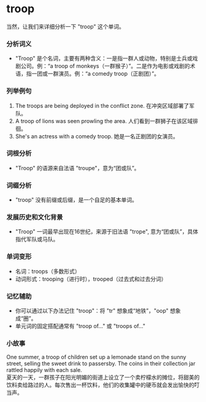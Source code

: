 # troop

当然，让我们来详细分析一下 "troop" 这个单词。

  

### 分析词义

  

*   "Troop" 是个名词，主要有两种含义：一是指一群人或动物，特别是士兵或戏剧公司。例：“a troop of monkeys（一群猴子）”。二是作为电影或戏剧的术语，指一团或一群演员。例：“a comedy troop（正剧团）”。

  

### 列举例句

  

1.  The troops are being deployed in the conflict zone. 在冲突区域部署了军队。
2.  A troop of lions was seen prowling the area. 人们看到一群狮子在该区域徘徊。
3.  She's an actress with a comedy troop. 她是一名正剧团的女演员。

  

### 词根分析

  

*   "Troop" 的语源来自法语 "troupe"，意为“团或队”。

  

### 词缀分析

  

*   "troop" 没有前缀或后缀，是一个自足的基本单词。

  

### 发展历史和文化背景

  

*   "Troop" 一词最早出现在16世纪，来源于旧法语 "trope", 意为“团或队”，具体指代军队或马队。

  

### 单词变形

  

*   名词：troops（多数形式）
*   动词形式：trooping（进行时），trooped（过去式和过去分词）

  

### 记忆辅助

  

*   你可以通过以下办法记住 "troop"：将 "tr" 想象成“地铁”，"oop" 想象成“圈”。
*   单元词的固定搭配通常有 "troop of..." 或 "troops of..."

  

### 小故事

  

One summer, a troop of children set up a lemonade stand on the sunny street, selling the sweet drink to passersby. The coins in their collection jar rattled happily with each sale.  
夏天的一天，一群孩子在阳光明媚的街道上设立了一个卖柠檬水的摊位，将甜美的饮料卖给路过的人。每次售出一杯饮料，他们的收集罐中的硬币就会发出愉快的叮当声。
